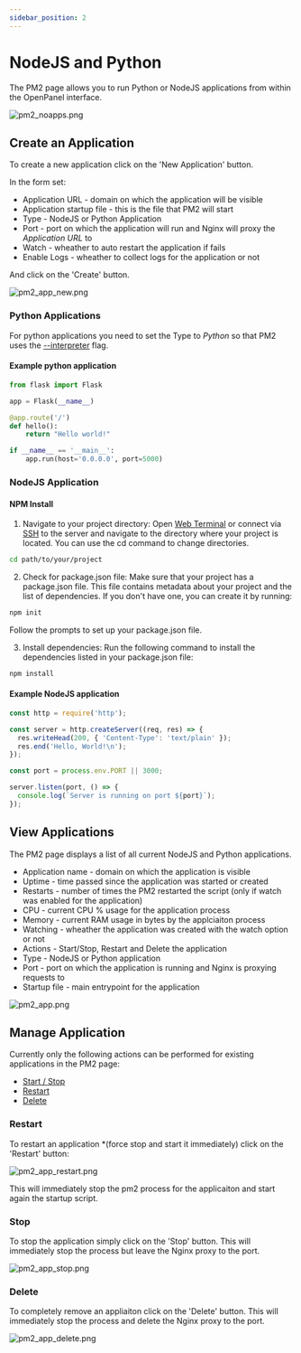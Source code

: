 ```yaml
---
sidebar_position: 2
---
```


# NodeJS and Python

The PM2 page allows you to run Python or NodeJS applications from within the OpenPanel interface.

![pm2_noapps.png](/img/panel/v1/applications/pm2_noapps.png)

## Create an Application

To create a new application click on the 'New Application' button.

In the form set:

- Application URL - domain on which the application will be visible
- Application startup file - this is the file that PM2 will start
- Type - NodeJS or Python Application
- Port - port on which the application will run and Nginx will proxy the _Application URL_ to
- Watch - wheather to auto restart the application if fails
- Enable Logs - wheather to collect logs for the application or not

And click on the 'Create' button.

![pm2_app_new.png](/img/panel/v1/applications/pm2_app_new.png)

### Python Applications

For python applications you need to set the Type to *Python* so that PM2 uses the [--interpreter](https://pm2.keymetrics.io/docs/tutorials/using-transpilers-with-pm2) flag.

#### Example python application

```python
from flask import Flask

app = Flask(__name__)

@app.route('/')
def hello():
    return "Hello world!"

if __name__ == '__main__':
    app.run(host='0.0.0.0', port=5000)

```


### NodeJS Application

#### NPM Install 

1.  Navigate to your project directory:
Open [Web Terminal](/docs/panel/advanced/terminal) or connect via [SSH](/docs/panel/advanced/ssh) to the server and navigate to the directory where your project is located. You can use the cd command to change directories.

```bash
cd path/to/your/project
```

2. Check for package.json file:
Make sure that your project has a package.json file. This file contains metadata about your project and the list of dependencies. If you don't have one, you can create it by running:

```bash
npm init
```
Follow the prompts to set up your package.json file.

3. Install dependencies:
Run the following command to install the dependencies listed in your package.json file:

```bash
npm install
```

#### Example NodeJS application

```js
const http = require('http');

const server = http.createServer((req, res) => {
  res.writeHead(200, { 'Content-Type': 'text/plain' });
  res.end('Hello, World!\n');
});

const port = process.env.PORT || 3000;

server.listen(port, () => {
  console.log(`Server is running on port ${port}`);
});

```




## View Applications

The PM2 page displays a list of all current NodeJS and Python applications.

- Application name - domain on which the application is visible
- Uptime - time passed since the application was started or created
- Restarts - number of times the PM2 restarted the script (only if watch was enabled for the application)
- CPU - current CPU % usage for the application process
- Memory - current RAM usage in bytes by the applciaiton process
- Watching - wheather the application was created with the watch option or not
- Actions - Start/Stop, Restart and Delete the application
- Type - NodeJS or Python application
- Port - port on which the application is running and Nginx is proxying requests to
- Startup file - main entrypoint for the application

![pm2_app.png](/img/panel/v1/applications/pm2_app.png)

## Manage Application

Currently only the following actions can be performed for existing applications in the PM2 page:

- [Start / Stop](/docs/panel/applications/pm2#stop)
- [Restart](/docs/panel/applications/pm2#restart)
- [Delete](/docs/panel/applications/pm2#delete)

### Restart

To restart an application *(force stop and start it immediately) click on the 'Restart' button:

![pm2_app_restart.png](/img/panel/v1/applications/pm2_app_restart.png)

This will immediately stop the pm2 process for the applicaiton and start again the startup script.

### Stop

To stop the application simply click on the 'Stop' button. This will immediately stop the process but leave the Nginx proxy to the port.

![pm2_app_stop.png](/img/panel/v1/applications/pm2_app_stop.png)

### Delete

To completely remove an appliaiton click on the 'Delete' button. This will immediately stop the process and delete the Nginx proxy to the port.

![pm2_app_delete.png](/img/panel/v1/applications/pm2_app_delete.png)
